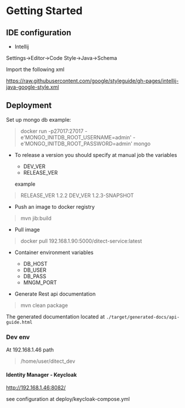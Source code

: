 # Getting Started

## IDE configuration

- Intellij

Settings->Editor->Code Style->Java->Schema

Import the following xml

https://raw.githubusercontent.com/google/styleguide/gh-pages/intellij-java-google-style.xml

## Deployment
Set up mongo db example:
> docker run -p27017:27017 -e'MONGO_INITDB_ROOT_USERNAME=admin' -e'MONGO_INITDB_ROOT_PASSWORD=admin' mongo

- To release a version you should specify at manual job the variables 
    - DEV_VER
    - RELEASE_VER
  
  example
>  RELEASE_VER 1.2.2 DEV_VER 1.2.3-SNAPSHOT

- Push an image to docker registry

> mvn jib:build

- Pull image
> docker pull 192.168.1.90:5000/ditect-service:latest

- Container environment variables
    -   DB_HOST
    -   DB_USER
    -   DB_PASS
    -   MNGM_PORT


- Generate Rest api documentation
> mvn clean package

The generated documentation located at `./target/generated-docs/api-guide.html`

### Dev env

At 192.168.1.46 path
> /home/user/ditect_dev

#### Identity Manager - Keycloak

http://192.168.1.46:8082/

see configuration at deploy/keycloak-compose.yml
